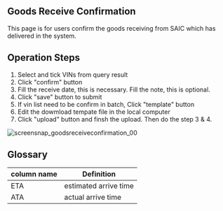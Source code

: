 ## Goods Receive Confirmation
This page is for users confirm the goods receiving from SAIC which has delivered in the system.

## Operation Steps
1. Select and tick VINs from query result
2. Click "confirm" button
3. Fill the receive date, this is necessary. Fill the note, this is optional.
4. Click "save" button to submit
5. If vin list need to be confirm in batch, Click "template" button
6. Edit the dowmload tempate file in the local computer
7. Click "upload" button and finsh the upload. Then do the step 3 & 4.

![screensnap_goodsreceiveconfirmation_00](https://github.com/grantpanda/gitbook_ArbeitBuch/raw/master/.gitbook/assets/screensnap_goodsreceiveconfirmation_00.jpg)

## Glossary
column name | Definition
---|---
ETA | estimated arrive time
ATA | actual arrive time